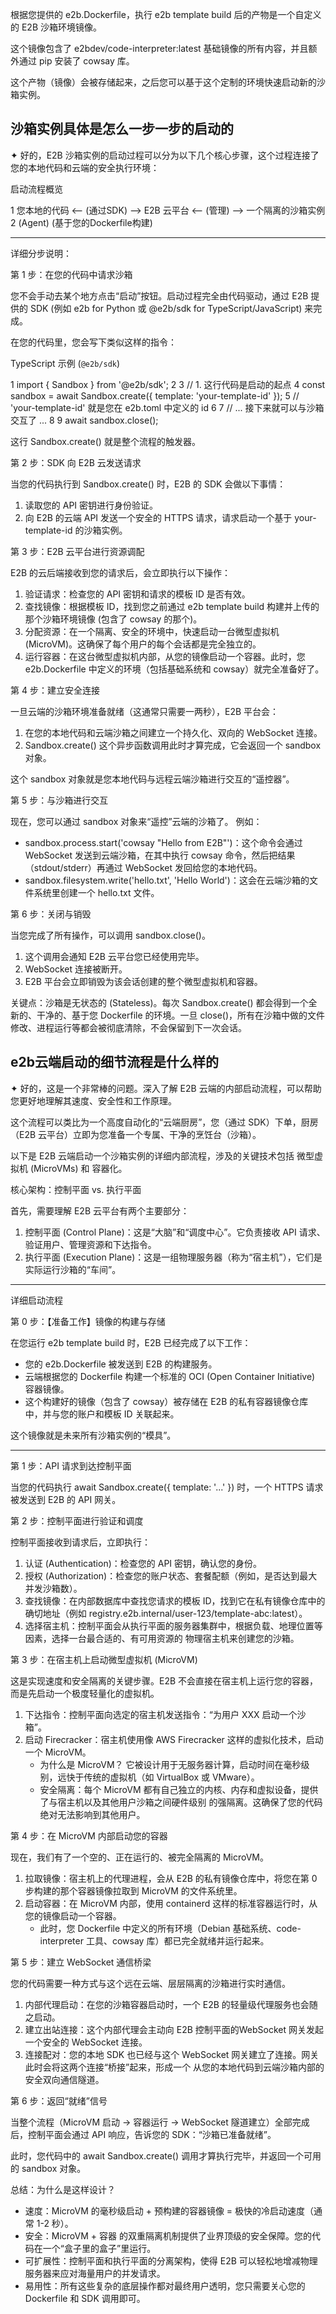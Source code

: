 根据您提供的 e2b.Dockerfile，执行 e2b template build 后的产物是一个自定义的 E2B 沙箱环境镜像。


  这个镜像包含了 e2bdev/code-interpreter:latest 基础镜像的所有内容，并且额外通过 pip 安装了 cowsay 库。


  这个产物（镜像）会被存储起来，之后您可以基于这个定制的环境快速启动新的沙箱实例。

## 沙箱实例具体是怎么一步一步的启动的

✦ 好的，E2B 沙箱实例的启动过程可以分为以下几个核心步骤，这个过程连接了您的本地代码和云端的安全执行环境：

  启动流程概览



   1 您本地的代码          <-- (通过SDK) -->          E2B 云平台          <-- (管理) -->
     一个隔离的沙箱实例
   2 (Agent)
     (基于您的Dockerfile构建)


  ---

  详细分步说明：

  第 1 步：在您的代码中请求沙箱


  您不会手动去某个地方点击“启动”按钮。启动过程完全由代码驱动，通过 E2B 提供的 SDK (例如 e2b for Python 或
  @e2b/sdk for TypeScript/JavaScript) 来完成。

  在您的代码里，您会写下类似这样的指令：

  TypeScript 示例 (`@e2b/sdk`)


   1 import { Sandbox } from '@e2b/sdk';
   2 
   3 // 1. 这行代码是启动的起点
   4 const sandbox = await Sandbox.create({ template: 'your-template-id' });
   5 // 'your-template-id' 就是您在 e2b.toml 中定义的 id
   6 
   7 // ... 接下来就可以与沙箱交互了 ...
   8 
   9 await sandbox.close();


  这行 Sandbox.create() 就是整个流程的触发器。

  第 2 步：SDK 向 E2B 云发送请求


  当您的代码执行到 Sandbox.create() 时，E2B 的 SDK 会做以下事情：
   1. 读取您的 API 密钥进行身份验证。
   2. 向 E2B 的云端 API 发送一个安全的 HTTPS 请求，请求启动一个基于 your-template-id 的沙箱实例。


  第 3 步：E2B 云平台进行资源调配


  E2B 的云后端接收到您的请求后，会立即执行以下操作：
   1. 验证请求：检查您的 API 密钥和请求的模板 ID 是否有效。
   2. 查找镜像：根据模板 ID，找到您之前通过 e2b template build 构建并上传的那个沙箱环境镜像 (包含了 cowsay
      的那个)。
   3. 分配资源：在一个隔离、安全的环境中，快速启动一台微型虚拟机
      (MicroVM)。这确保了每个用户的每个会话都是完全独立的。
   4. 运行容器：在这台微型虚拟机内部，从您的镜像启动一个容器。此时，您 e2b.Dockerfile
      中定义的环境（包括基础系统和 cowsay）就完全准备好了。

  第 4 步：建立安全连接


  一旦云端的沙箱环境准备就绪（这通常只需要一两秒），E2B 平台会：
   1. 在您的本地代码和云端沙箱之间建立一个持久化、双向的 WebSocket 连接。
   2. Sandbox.create() 这个异步函数调用此时才算完成，它会返回一个 sandbox 对象。

  这个 sandbox 对象就是您本地代码与远程云端沙箱进行交互的“遥控器”。

  第 5 步：与沙箱进行交互


  现在，您可以通过 sandbox 对象来“遥控”云端的沙箱了。
  例如：
   * sandbox.process.start('cowsay "Hello from E2B"')：这个命令会通过 WebSocket 发送到云端沙箱，在其中执行
     cowsay 命令，然后把结果（stdout/stderr）再通过 WebSocket 发回给您的本地代码。
   * sandbox.filesystem.write('hello.txt', 'Hello World')：这会在云端沙箱的文件系统里创建一个 hello.txt 文件。

  第 6 步：关闭与销毁


  当您完成了所有操作，可以调用 sandbox.close()。
   1. 这个调用会通知 E2B 云平台您已经使用完毕。
   2. WebSocket 连接被断开。
   3. E2B 平台会立即销毁为该会话创建的整个微型虚拟机和容器。


  关键点：沙箱是无状态的 (Stateless)。每次 Sandbox.create() 都会得到一个全新的、干净的、基于您 Dockerfile
  的环境。一旦 close()，所有在沙箱中做的文件修改、进程运行等都会被彻底清除，不会保留到下一次会话。

## e2b云端启动的细节流程是什么样的

✦ 好的，这是一个非常棒的问题。深入了解 E2B 云端的内部启动流程，可以帮助您更好地理解其速度、安全性和工作原理。


  这个流程可以类比为一个高度自动化的“云端厨房”，您（通过 SDK）下单，厨房（E2B
  云平台）立即为您准备一个专属、干净的烹饪台（沙箱）。

  以下是 E2B 云端启动一个沙箱实例的详细内部流程，涉及的关键技术包括 微型虚拟机 (MicroVMs) 和 容器化。

  核心架构：控制平面 vs. 执行平面


  首先，需要理解 E2B 云平台有两个主要部分：
   1. 控制平面 (Control Plane)：这是“大脑”和“调度中心”。它负责接收 API 请求、验证用户、管理资源和下达指令。
   2. 执行平面 (Execution Plane)：这是一组物理服务器（称为“宿主机”），它们是实际运行沙箱的“车间”。

  ---

  详细启动流程

  第 0 步：【准备工作】镜像的构建与存储


  在您运行 e2b template build 时，E2B 已经完成了以下工作：
   * 您的 e2b.Dockerfile 被发送到 E2B 的构建服务。
   * 云端根据您的 Dockerfile 构建一个标准的 OCI (Open Container Initiative) 容器镜像。
   * 这个构建好的镜像（包含了 cowsay）被存储在 E2B 的私有容器镜像仓库中，并与您的账户和模板 ID 关联起来。

  这个镜像就是未来所有沙箱实例的“模具”。

  ---

  第 1 步：API 请求到达控制平面


  当您的代码执行 await Sandbox.create({ template: '...' }) 时，一个 HTTPS 请求被发送到 E2B 的 API 网关。

  第 2 步：控制平面进行验证和调度


  控制平面接收到请求后，立即执行：
   1. 认证 (Authentication)：检查您的 API 密钥，确认您的身份。
   2. 授权 (Authorization)：检查您的账户状态、套餐配额（例如，是否达到最大并发沙箱数）。
   3. 查找镜像：在内部数据库中查找您请求的模板 ID，找到它在私有镜像仓库中的确切地址（例如
      registry.e2b.internal/user-123/template-abc:latest）。
   4. 选择宿主机：控制平面会从执行平面的服务器集群中，根据负载、地理位置等因素，选择一台最合适的、有可用资源的
      物理宿主机来创建您的沙箱。


  第 3 步：在宿主机上启动微型虚拟机 (MicroVM)

  这是实现速度和安全隔离的关键步骤。E2B 不会直接在宿主机上运行您的容器，而是先启动一个极度轻量化的虚拟机。


   1. 下达指令：控制平面向选定的宿主机发送指令：“为用户 XXX 启动一个沙箱”。
   2. 启动 Firecracker：宿主机使用像 AWS Firecracker 这样的虚拟化技术，启动一个 MicroVM。
       * 为什么是 MicroVM？ 它被设计用于无服务器计算，启动时间在毫秒级别，远快于传统的虚拟机（如 VirtualBox 或
          VMware）。
       * 安全隔离：每个 MicroVM 都有自己独立的内核、内存和虚拟设备，提供了与宿主机以及其他用户沙箱之间硬件级别
         的强隔离。这确保了您的代码绝对无法影响到其他用户。

  第 4 步：在 MicroVM 内部启动您的容器


  现在，我们有了一个空的、正在运行的、被完全隔离的 MicroVM。
   1. 拉取镜像：宿主机上的代理进程，会从 E2B 的私有镜像仓库中，将您在第 0 步构建的那个容器镜像拉取到 MicroVM
      的文件系统里。
   2. 启动容器：在 MicroVM 内部，使用 containerd 这样的标准容器运行时，从您的镜像启动一个容器。
       * 此时，您 Dockerfile 中定义的所有环境（Debian 基础系统、code-interpreter 工具、cowsay
         库）都已完全就绪并运行起来。

  第 5 步：建立 WebSocket 通信桥梁


  您的代码需要一种方式与这个远在云端、层层隔离的沙箱进行实时通信。
   1. 内部代理启动：在您的沙箱容器启动时，一个 E2B 的轻量级代理服务也会随之启动。
   2. 建立出站连接：这个内部代理会主动向 E2B 控制平面的WebSocket 网关发起一个安全的 WebSocket 连接。
   3. 连接配对：您的本地 SDK 也已经与这个 WebSocket 网关建立了连接。网关此时会将这两个连接“桥接”起来，形成一个
      从您的本地代码到云端沙箱内部的安全双向通信隧道。

  第 6 步：返回“就绪”信号


  当整个流程（MicroVM 启动 -> 容器运行 -> WebSocket 隧道建立）全部完成后，控制平面会通过 API 响应，告诉您的
  SDK：“沙箱已准备就绪”。

  此时，您代码中的 await Sandbox.create() 调用才算执行完毕，并返回一个可用的 sandbox 对象。

  总结：为什么是这样设计？


   * 速度：MicroVM 的毫秒级启动 + 预构建的容器镜像 = 极快的冷启动速度（通常 1-2 秒）。
   * 安全：MicroVM + 容器 的双重隔离机制提供了业界顶级的安全保障。您的代码在一个“盒子里的盒子”里运行。
   * 可扩展性：控制平面和执行平面的分离架构，使得 E2B 可以轻松地增减物理服务器来应对海量用户的并发请求。
   * 易用性：所有这些复杂的底层操作都对最终用户透明，您只需要关心您的 Dockerfile 和 SDK 调用即可。
